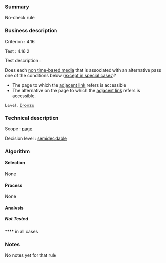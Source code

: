 ### Summary

No-check rule

### Business description

Criterion : 4.16

Test : [4.16.2](http://www.accessiweb.org/index.php/accessiweb-22-english-version.html#test-4-16-2)

Test description :

Does each [non time-based
media](http://www.braillenet.org/accessibilite/referentiel-aw21-en/glossaire.php#mMediaNoTemp)
that is associated with an alternative pass one of the conditions below
([except in special
cases](http://www.braillenet.org/accessibilite/referentiel-aw21-en/glossaire.php#cpCrit4-16 "Special cases for criterion 4.16"))?

-   The page to which the [adjacent
    link](http://www.braillenet.org/accessibilite/referentiel-aw21-en/glossaire.php#mLienAdj)
    refers is accessible
-   The alternative on the page to which the [adjacent
    link](http://www.braillenet.org/accessibilite/referentiel-aw21-en/glossaire.php#mLienAdj)
    refers is accessible.

Level : [Bronze](/en/category/rules-design/accessiweb-11/level/bronze)

### Technical description

Scope : [page](/en/category/rules-design/accessiweb-11/scope/page)

Decision level :
[semidecidable](/en/category/rules-design/accessiweb-11/decision-level/semidecidable)

### Algorithm

#### Selection

None

#### Process

None

#### Analysis

##### Not Tested

**** in all cases

### Notes

No notes yet for that rule
